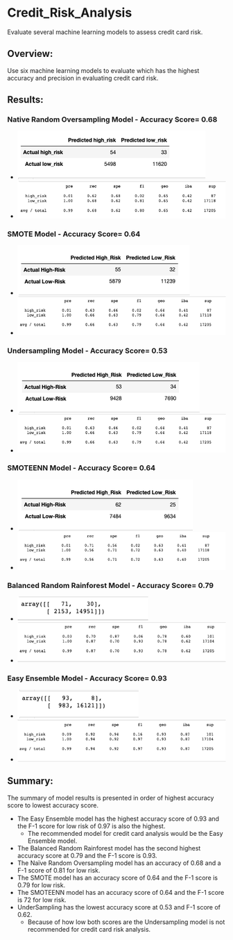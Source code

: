 # Credit_Risk_Analysis

Evaluate several machine learning models to assess credit card risk.
## Overview:
Use six machine learning models to evaluate which has the highest accuracy and precision in evaluating credit card risk.
## Results:
### Native Random Oversampling Model - Accuracy Score= 0.68
* ![Native2](https://github.com/vvinci21/Credit_Risk_Analysis/blob/ccb5ddc5a9d45d839005866a51a6afdeb20ffd22/Images/nativerandomoverreport%202.png)
* ![Native](https://github.com/vvinci21/Credit_Risk_Analysis/blob/ccb5ddc5a9d45d839005866a51a6afdeb20ffd22/Images/nativerandomover%202.png)

### SMOTE Model - Accuracy Score= 0.64
* ![Smote](https://github.com/vvinci21/Credit_Risk_Analysis/blob/ccb5ddc5a9d45d839005866a51a6afdeb20ffd22/Images/smotemodel%202.png)
* ![Smote2](https://github.com/vvinci21/Credit_Risk_Analysis/blob/8602d650bbe9f928d259f912a83cc5ffd97140e8/Images/smotereport.png)

### Undersampling Model - Accuracy Score= 0.53
* ![under](https://github.com/vvinci21/Credit_Risk_Analysis/blob/8602d650bbe9f928d259f912a83cc5ffd97140e8/Images/undersample%202.png)
* ![under2](https://github.com/vvinci21/Credit_Risk_Analysis/blob/6b965ecf0e8273ebb9f4b3c073336021e7383fca/Images/undersamplereport.png)

### SMOTEENN Model - Accuracy Score= 0.64
* ![smoteen](https://github.com/vvinci21/Credit_Risk_Analysis/blob/6b965ecf0e8273ebb9f4b3c073336021e7383fca/Images/smoteenmodule%202.png)
* ![smoteen2](https://github.com/vvinci21/Credit_Risk_Analysis/blob/cecd42028a981080b44c7f3f82a98288272c258f/Images/smoteenreport.png)

### Balanced Random Rainforest Model - Accuracy Score= 0.79
* ![balance](https://github.com/vvinci21/Credit_Risk_Analysis/blob/cecd42028a981080b44c7f3f82a98288272c258f/Images/balancedmodule%202.png)
* ![balance2](https://github.com/vvinci21/Credit_Risk_Analysis/blob/7663304757bc83ab0458b7c88f8c8aeb0a404555/Images/forestreport.png)

### Easy Ensemble Model - Accuracy Score= 0.93
* ![easy](https://github.com/vvinci21/Credit_Risk_Analysis/blob/33e06e70f3b4bf6cec0a73785dac7eb63f93d1ce/Images/easymodule%202.png)
* ![easy2](https://github.com/vvinci21/Credit_Risk_Analysis/blob/7663304757bc83ab0458b7c88f8c8aeb0a404555/Images/easyreportNEW.png)

## Summary:
The summary of model results is presented in order of highest accuracy score to lowest accuracy score.
* The Easy Ensemble model has the highest accuracy score of 0.93 and the F-1 score for low risk of 0.97 is also the highest. 
  *  The recommended model for credit card analysis would be the Easy Ensemble model.
* The Balanced Random Rainforest model has the second highest accuracy score at 0.79 and the F-1 score is 0.93. 
* The Naïve Random Oversampling model has an accuracy of 0.68 and a F-1 score of 0.81 for low risk. 
* The SMOTE model has an accuracy score of 0.64 and the F-1 score is 0.79 for low risk.
* The SMOTEENN model has an accuracy score of 0.64 and the F-1 score is 72 for low risk.
* UnderSampling has the lowest accuracy score at 0.53 and F-1 score of 0.62. 
  * Because of how low both scores are the Undersampling model is not recommended for credit card risk analysis.
